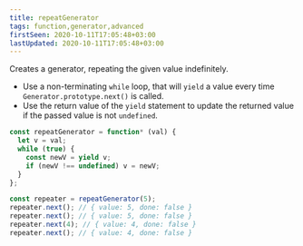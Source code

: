 ```yaml
---
title: repeatGenerator
tags: function,generator,advanced
firstSeen: 2020-10-11T17:05:48+03:00
lastUpdated: 2020-10-11T17:05:48+03:00
---
```


Creates a generator, repeating the given value indefinitely.

- Use a non-terminating `while` loop, that will `yield` a value every time `Generator.prototype.next()` is called.
- Use the return value of the `yield` statement to update the returned value if the passed value is not `undefined`.

```js
const repeatGenerator = function* (val) {
  let v = val;
  while (true) {
    const newV = yield v;
    if (newV !== undefined) v = newV;
  }
};
```

```js
const repeater = repeatGenerator(5);
repeater.next(); // { value: 5, done: false }
repeater.next(); // { value: 5, done: false }
repeater.next(4); // { value: 4, done: false }
repeater.next(); // { value: 4, done: false }
```
